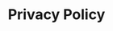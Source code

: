 ---
title: "Privacy Policy"
description: "Your privacy is super important to us. We will never gather any information from you unless we truly need it."
sidebar: false
---
